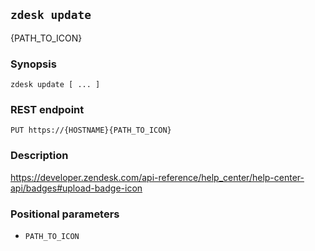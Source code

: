 ## `zdesk update`

{PATH_TO_ICON}

### Synopsis

    zdesk update [ ... ]

### REST endpoint

    PUT https://{HOSTNAME}{PATH_TO_ICON}

### Description

https://developer.zendesk.com/api-reference/help_center/help-center-api/badges#upload-badge-icon

### Positional parameters

* `PATH_TO_ICON`

